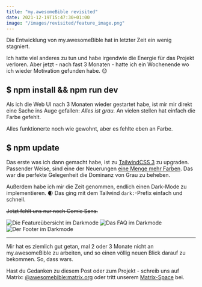 ```yaml
---
title: "my.awesomeBible revisited"
date: 2021-12-19T15:47:30+01:00
image: "/images/revisited/feature_image.png"
---
```

Die Entwicklung von my.awesomeBible hat in letzter Zeit ein wenig stagniert.

Ich hatte viel anderes zu tun und habe irgendwie die Energie für das Projekt verloren. Aber jetzt - nach fast 3 Monaten - hatte ich ein Wochenende wo ich wieder Motivation gefunden habe. 😊

## $ npm install && npm run dev
Als ich die Web UI nach 3 Monaten wieder gestartet habe, ist mir mir direkt eine Sache ins Auge gefallen: *Alles ist grau.*
An vielen stellen hat einfach die Farbe gefehlt.

Alles funktionerte noch wie gewohnt, aber es fehlte eben an Farbe.

## $ npm update
Das erste was ich dann gemacht habe, ist zu [TailwindCSS 3](https://tailwindcss.com/blog/tailwindcss-v3) zu upgraden.
Passender Weise, sind eine der Neuerungen [eine Menge mehr Farben](https://tailwindcss.com/blog/tailwindcss-v3#every-color-out-of-the-box).
Das war die perfekte Gelegenheit die Dominanz von Grau zu beheben.

Außerdem habe ich mir die Zeit genommen, endlich einen Dark-Mode zu implementieren. 🌒
Das ging mit dem Tailwind `dark:`-Prefix einfach und schnell.

~~Jetzt fehlt uns nur noch Comic Sans.~~

![Die Featureübersicht im Darkmode](/images/revisited/Screenshot153522.png)
![Das FAQ im Darkmode](/images/revisited/Screenshot153609.png)
![Der Footer im Darkmode](/images/revisited/Screenshot153656.png)

* * * 

Mir hat es ziemlich gut getan, mal 2 oder 3 Monate nicht an my.awesomeBible zu arbeiten, und so einen völlig neuen Blick darauf zu bekommen.
So, dass wars.

Hast du Gedanken zu diesem Post oder zum Projekt - schreib uns auf Matrix: [@awesomebible:matrix.org](https://matrix.to/#/@awesomebible:matrix.org) oder tritt unserem [Matrix-Space](https://matrix.to/#/#awesomebible:matrix.org) bei.